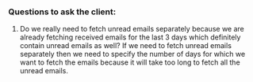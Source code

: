 ### Questions to ask the client:

1. Do we really need to fetch unread emails separately because we are already fetching received emails for the last 3 days which definitely contain unread emails as well? If we need to fetch unread emails separately then we need to specify the number of days for which we want to fetch the emails because it will take too long to fetch all the unread emails.